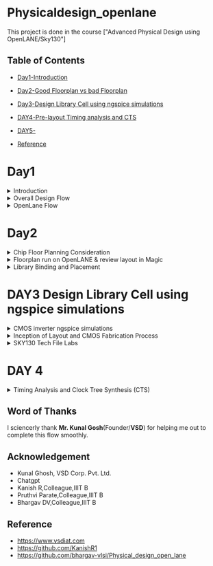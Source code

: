 # Physicaldesign_openlane

This project is done in the course ["Advanced Physical Design using OpenLANE/Sky130"]

## Table of Contents

- [Day1-Introduction](#Day1-introduction)
  
- [Day2-Good Floorplan vs bad Floorplan](#Day2-Good-Floorplan-vs-bad-Floorplan)
  
- [Day3-Design Library Cell using ngspice simulations](#DAY3-Design-Library-Cell-using-ngspice-simulations)

- [DAY4-Pre-layout Timing analysis and CTS](#DAY-4-Pre-layout-Timing-analysis-and-CTS)

- [DAY5-](#DAY5)


- [Reference](#reference)

# Day1

<details>
  <summary>Introduction</summary>
With the introduction of open-source technology for chip creation, many RTL designs and EDA Tools were made available for free. The [SKY130 PDK] fills the gap in a whole Open source chip development.(https://skywater-pdk.readthedocs.io/en/latest/rules.html) from Skywater Technologies and Google. There were a number of EDA Tools with distinct functions throughout the design cycle. The design flow was not clear, and the Skywater pdk was only compatible with industrial equipment.  These problems were addressed by [OpenLane](https://github.com/The-OpenROAD-Project/OpenLane), which offered a fully automated and tidy RTL to GDSII flow. OpenLane is not a product; rather, it is a flow made up of a number of EDA tools, automation scripts, and Skywater-pdks that have been optimized for use with open-source EDA tools.    
</details>

<details>
 <summary> Overall Design Flow</summary>
An RTL design is created for a design specification using HDLs like Verilog or VHDL, or it can be created using high-level synthesis tools like SystemC, MATLAB HDL Coder, Bluespec, etc. 
The process of converting the RTL Netlist into a manufactured IC then starts, and is known as the Physical Design Flow.
Floor planning, which entails placing preplaced cells, power planning, etc., comes first in the physical design process. The placement of logical synthesis comes next. So that the clock's skew is at a minimal or under the necessary threshold, we now perform CTS (Clock Tree Synthesis). Following CTS, all of the assembled components are routed. A process known as "Static Timing Analysis" is used between each and every step in the physical design flow, from logic synthesis through routing, to analyze the design at each stage and confirm that it is actually right.  Magic is an open source application to view the layouts for every stage. You can extract a tiny netlist, run a SPICE simulation, and compare the results with the post-layout Simulation using ngspice.

Physical Design begins with Floor planning - placing the preplaced cells, power planning etc., secondly Placement 

![Screenshot from 2023-09-11 00-17-49](https://github.com/alwinshaju08/Physicaldesign_openlane/assets/69166205/c9c7af61-db04-4c93-ad3b-52b07ee6f16a)
  
</details>
<details>
  <summary>OpenLane Flow</summary>

### 1.  Synthesis 
The RTL Level Design is then synthesized using a Logic Synthesizer. We use Yosys which is an Open Source Logic Synthesizer. The RTL Netlist is then  converted into a synthesised netlist where there are details about the standard cells and its implementations. Yosys takes the RTL design and timing .libs and verilog models of standard cells and converts  into  a  RTL Netlist. abc does the tehnology mapping to the required skywater-pdk variants 

### 1.1 Synthesis Strategies
Different strategies can be used to synthesize for the either the least area or the best timing. To analyse this, synthesis exploration utility generates a report showing the effect on delays/timing/area et.,

### 1.2 Deign Exploration Utility 
This is used to suit the design configuration and generate reports with different metrics to select the best. This is also used for regression testing

### 1.3 Design For Test - DFT Insertion
This is an optional step carried out by Fault. It is used to test the design 

###  2. Floor Planning and Power Planning
This is done by OpenROAD flow. The macros and IPs are placed in the core before proceding further. This is called as pre-placement. Floor planning is done separately for the macros and it is called macro floor planning. They are placed in such a way that they are closer to the inputs/outputs/other macros where more connections are present. Then to prevent the loading effects de-coupling capacitors are placed so that the logic states are well within the noise margin. 

When several blocks tap power from a single source, there is a problem of Voltage Droop at the Vdd and Ground Bounce at the Vss which can again push the logic out of the required noise margin into the undefined state. To mitigate this Vdd and Vss are placed as horizontal and vertical strips in the chip so that the blocks can tap power from the nearest source. 

### 3. Placement
There are two types of placement.  The other required logic is placed optimally.
Placement is of two steps
- Global Placement- finds the optimal position for each cells. These positions are not necessarly correct, cells may overlap
- Detialed Placement - After Global placement is done minimal alterations are done to correct the issues

### 4. Clock Tree Synthesis 
To ensure minimum skew the Clock is routed optimally through the circuit using different algorithms. This is done in the OpenROAD flow. This is done by TritonCTS.

### 5. Fake Antenna and diode swapping
Long wires acts as antennas and cause accumulation of charges during the fabrication process damaging the transistor. To avoid this bridging is used to pass the wire through different layers or an antenna diode cell is added to leak away the charges
- OpenLane approach - Insert Fake Diode to every cell input during placement. This matches the footprint of the library of the antenna diode. The Antenna Checker is run to check for violations, if there are violations then the fake diode is swapped with a real one.
- OpenROAD approach - In the global route step, the antenna violation is addressed automatically by inserting an antenan diode
OpenLane allows the user to chose either of the above approaches

###  5. Routing
This step is used to implement the interconnect using the different metal layers specified in the PDK. There are two steps

 - Global Routing - This is done inside the OpenROAD flow (FastRoute)
 - Detailed Routing - This is performed using TritonRoute outside the OpenROAD flow after the global routing. Before performing this step the **Logic Equivalence Check** is performed by Yosys, since OpenROAD does some optimisations the circuit.  

### 6. RC Extraction
From the .def file, the parasitic extraction is done to generate the .spef file (Standard Prasitic Exchange Format) which produces an accurate analog model of the circuit by including the parasitic effects due to wires, parasitic capacitances, etc.,

### 7. STA
At this stage again OpenSTA is used to perform the Static Timing Analysis.  

### 8. Sign-off Steps
- Design Rule Check (DRC) is performed by Magic
- Layout Versus Schematic (LVS) is performed by Netgen

### 9. GDSII Extraction
The routed .def file is used my Magic to generate the GDSII file 

## OpenLane Installation and Environment Setup

Refer to [Kanish R1 GIthub](https://github.com/KanishR1/Physical-Design-Using-Openlane) or [OpenLane build Script by Nikson Jose] for OpenLane installation and environment setup.If the installation is carried out on a Virtual Machine/Linux, the following repository can be used from reference **(https://github.com/nickson-jose/openlane_build_script)**

## Working with OpenLane

### Start Openlane

First go to the openlane directory and open terminal

```
make mount

```
 The terminal changes into the docker instance. Open the OpenLane in interactive mode.
 
 ```
./flow.tcl -interactive

 ```
Set the package required by OpenLane

```package require openlane 0.9```

## Synthesis

Run the synthesis

```run_synthesis```

OpenLane invokes the following

- `Yosys` - RTL Synthesis and maps to yosys generic cells
- `abc` - Technology mapping with the Skywater130 PDK. Here `sky130_fd_sc_hd` Skywater Foundry produced High density standard cells are used.
- `OpenSTA` - This does the Static Timing Analysis on the netlist generated after synthesis and generated the timing reports 

View the synthesis statistics

![Screenshot from 2023-09-08 19-45-56](https://github.com/alwinshaju08/Physicaldesign_openlane/assets/69166205/d82b1b97-6817-4442-a6cd-7c9793a58aeb)


### Key concepts

#### Flops ratio 

- The flop ratio is defined as the ratio of the number of flops to the total number of cells
- Here flop ratio is **1596/10104 = 0.1579** (i.e: 15.8%) [From the synthesis statistics]


</details>

# Day2
<details>
<summary>Chip Floor Planning Consideration</summary>
  
#### Utilisation Factor

- The ratio of area occupied by the cells in the netlist to the total area of the core
- Best practice is to set the utilisation factor less than 50% so that there will be space for optimisations, routing, inserting buffers etc.,

### Aspect Ratio

- Aspect ratio is the ratio of height to the width of the die.
- Aspect Ratio of 1 indicates that the die is a square die

## Floorplanning

Floorplanning involves the following stages

### Pre-Placed cells

- Whenever there is a complex logic which is repeated multiple times or a design given by a third-party it can be perceived as abstract black box with input and output ports, clocks etc ., 
- These modules can be either macros or IP
    - Macro  - It is a module such as CPU Core which are developed by the entity fabicating the chip
    - IP - It is an "Intellectual Propertly" which the entity fabricating the chip gets as a package from a third party or even packaged Hard IPs developed by the same entity. Common examples of IPs are SRAM, PLL, Protocol Converters etc.,

- These Macros and IPs are placed in the core at first before placing the standard cells  and power planning
- These are optimally such that the cells which are more connected to each other are placed nearby and oriented for input and ouputs

### Decoupling Capacitors to the pre placed cells
- The power lines can have some RLC component causing the voltage to drop at the node where it enters the Blocks or the ground of the cell can be at a higher potential than ideally 0V
- When this happens, there is a chance such that the logic transitions are not to the upper or lower noise margins but to the forbidden state causing the circuit to misbehave
- This is prevented by adding a capacitor in parallel with the power and ground node of the block such that the capacitor decouples the block from the power source whenever there is a logic transition

### Power Planning

- When there are several cells or blocks drawing power from the same power rail and sinking power to the same ground pin the following effects are observed
    - Whenever there is alogic transition from 1 to 0 in a large number of cells then there is a Voltage Droop in the power lines as Voltage Drops from Vdd
    - Whener there is a logic transition from 0 to 1 in a large number of cells simultaneously causes the ground potential to raise above 0V calles as Ground Bump
    - These effects pose a risk of driving the logic state out of the specified noise margin.
    - To avoid this the Vdd and Gnd are placed as a grid of horizontal and vertical tracks and the cell nearer to an intersection can tap power or sink power to the Vdd or Gnd intersection respectively

### Pin Placement
 - The input, output and Clock pins are placed optimally such that there is less complication in routing or optimised delay
 - There are different styles of pin placement in openlane like `random pin placement` , `uniformly spaced` etc.,

  </details>

  <details>

<summary>Floorplan run on OpenLANE & review layout in Magic</summary>

**Floorplan envrionment variables or switches:**
1. ```FP_CORE_UTIL``` - core utilization percentage
2. ```FP_ASPECT_RATIO``` - the cores aspect ratio
3. ```FP_CORE_MARGIN``` - The length of the margin surrounding the core area
4. ```FP_IO_MODE``` - defines pin configurations around the core(1 = randomly equidistant/0 = not equidistant)
5. ```FP_CORE_VMETAL``` - vertical metal layer where I/O pins are placed
6. ```FP_CORE_HMETAL``` - horizontal metal layer where I/O pins are placed
 
***Note: Usually, the parameter values for vertical metal layer and horizontal metal layer will be 1 more than that specified in the files***

**Importance files in increasing priority order:**
1. ```floorplan.tcl``` - System default settings
2. ```conifg.tcl```
3. ```sky130A_sky130_fd_sc_hd_config.tcl```
 
 To run the picorv32a floorplan in openLANE:
 
 ```
 run_floorplan
 
 ```

![Screenshot from 2023-09-10 00-56-54](https://github.com/alwinshaju08/Physicaldesign_openlane/assets/69166205/23380a23-e4b3-45fa-9cb1-acd12d95e695)

Post the floorplan run, a .def file will have been created within the ```results/floorplan``` directory. We may review floorplan files by checking the ```floorplan.tcl.``` The system defaults will have been overriden by switches set in conifg.tcl and further overriden by switches set in ```sky130A_sky130_fd_sc_hd_config.tcl.```

To view the floorplan, Magic is invoked after moving to the results/floorplan directory:


![Screenshot from 2023-09-10 01-21-14](https://github.com/alwinshaju08/Physicaldesign_openlane/assets/69166205/4e118dda-0788-40cf-850d-8ee1b696858e)


```
magic -T /home/parallels/OpenLane/vsdstdcelldesign/libs/sky130A.tech lef read tmp/merged.nom.lef def read results/floorplan/picorv32a.def &

```

![Screenshot 2023-09-10 at 1 59 31 AM](https://github.com/alwinshaju08/Physicaldesign_openlane/assets/69166205/87c3c1e9-eb75-4365-932f-9865b3ef6ffd)

One can zoom into Magic layout by selecting an area with left and right mouse click followed by pressing "z" key.

Various components can be identified by using the what command in tkcon window after making a selection on the component.

Zooming in also provides a view of decaps present in picorv32a chip.

The standard cell can be found at the bottom left corner.

You can clearly see I/O pins, Decap cells and Tap cells. Tap cells are placed in a zig zag manner or you can say diagonally
  
</details>

<details>
  <summary>
    Library Binding and Placement
  </summary>
  
  ## Netlist Binding and initial place design

First we need to bind the netlist with physical cells. We have shapes for OR, AND and every cell for pratice purpose. But in reality we dont have such shapes, we have give an physical dimensions like rectangles or squares weight and width. This information is given in libs and lefs. Now we place these cells in our design by initilaising it. 

## Optimize Placement

The next step is placement. Once we initial the design, the logic cells in netlist in its physical dimisoins is placed on the floorplan. Placement is perfomed in 2 stages:

Global Placement: Cells will be placed randomly in optimal positions which may not be legal and cells may overlap. Optimization is done through reduction of half parameter wire length.
Detailed Placement: It alters the position of cells post global placement so as to legalise them.
Legalisation of cells is important from timing point of view.

Optimization is stage where we estimate the lenght and capictance, based on that we add buffers. Ideally, Optimization is done for better timing.

![Screenshot from 2023-09-10 02-08-14](https://github.com/alwinshaju08/Physicaldesign_openlane/assets/69166205/0137e529-9dae-4b60-a4a8-5967f8d4476c)

## Congestion aware Placement 

Post placement, the design can be viewed on magic within results/placement directory:

```
magic -T /home/parallels/OpenLane/vsdstdcelldesign/libs/sky130A.tech lef read tmp/merged.nom.lef def read results/floorplan/picorv32a.def &

```
![Screenshot from 2023-09-10 12-14-36](https://github.com/alwinshaju08/Physicaldesign_openlane/assets/69166205/98701b8a-a575-4553-a661-15e2af78884d)


**Note: Power distribution network generation is usually a part of the floorplan step. However, in the openLANE flow, floorplan does not generate PDN.  It is created after post CTS. The steps are - floorplan, placement, CTS, Post CTS and then PDN**

## Need for libraries and characterization

As we know, From logic synthesis to routing and STA, each and evry stage has one thing in common i.e., logic gates/ logic cells. In order for the tool understand these gates are and their timing, we need to characterize these cells. 

# CELL DESIGN AND CHARACETRIZATION FLOWS

Library is a place where we get information about every cell. It has differents cells with different size, functionality,threshold voltages. There is a typical cell design flow steps.
1. Inputs : PDKS(process design kit) : DRC & LVS, SPICE Models, library & user-defined specs.
2. Design Steps :Circuit design, Layout design (Art of layout Euler's path and stick diagram), Extraction of parasitics, Characterization (timing, noise, power).
3. Outputs: CDL (circuit description language), LEF, GDSII, extracted SPICE netlist (.cir), timing, noise and power .lib files

## Standard Cell Characterization Flow

A typical standard cell characterization flow that is followed in the industry includes the following steps:

1. Read in the models and tech files
2. Read extracted spice Netlist
3. Recognise behavior of the cells
4. Read the subcircuits
5. Attach power sources
6. Apply stimulus to characterization setup
7. Provide neccesary output capacitance loads
8. Provide neccesary simulation commands

Now all these 8 steps are fed in together as a configuration file to a characterization software called GUNA. This software generates timing, noise, power models.
These .libs are classified as Timing characterization, power characterization and noise characterization.

![image](https://github.com/sindhuk95/later/assets/135046169/87348350-fa25-4ef8-99f4-1cdddf070f10)

# TIMING CHARACTERIZATION

In standard cell characterisation, One of the classification of libs is timing characterisation.

## Timing threshold definitions 
Timing defintion |	Value
-------------- | --------------
slew_low_rise_thr	| 20% value
slew_high_rise_thr | 80% value
slew_low_fall_thr |	20% value
slew_high_fall_thr |	80% value
in_rise_thr	| 50% value
in_fall_thr |	50% value
out_rise_thr |	50% value
out_fall_thr | 50% value

## Propagation Delay and Transition Time 

**Propagation Delay** 
The time difference between when the transitional input reaches 50% of its final value and when the output reaches 50% of its final value. Poor choice of threshold values lead to negative delay values. Even thought you have taken good threshold values, sometimes depending upon how good or bad the slew, the dealy might be still +ve or -ve.

```
Propagation delay = time(out_thr) - time(in_thr)
```
**Transition Time**

The time it takes the signal to move between states is the transition time , where the time is measured between 10% and 90% or 20% to 80% of the signal levels.

```
Rise transition time = time(slew_high_rise_thr) - time (slew_low_rise_thr)

Low transition time = time(slew_high_fall_thr) - time (slew_low_fall_thr)
```


</details>

# DAY3 Design Library Cell using ngspice simulations

<details>
  <summary>CMOS inverter ngspice simulations </summary>
  ``ngspice``  is opesoure engine where simulations are done.

  ### IO Placer revision

 - PnR is a iterative flow and hence, we can make changes to the environment variables in the fly to observe the changes in our design. 
 - Let us say If I want to change my pin configuration along the core from equvi distance randomly placed to someother placement, we just set that IO mode variable on command prompt as shown below
 ```
 set ::env(FP_IO_MODE) 2
```
## SPICE Deck Creation and Simulation for CMOS inverter

- Before performing a SPICE simulation we need to create SPICE Deck
SPICE Deck provides information about the following:
- Component connectivity - Connectivity of the Vdd, Vss,Vin, substrate. Substrate tunes the threshold voltage of the MOS.
- component values - values of PMOS and NMOS, Output load, Input Gate Voltage, supply voltage.
- Node Identification and naming - Nodes are required to define the SPICE Netlist
     For example ```M1 out in vdd vdd pmos w = 0.375u L = 0.25u``` , ```cload out 0 10f```
- Simulation commands
- Model file - information of parameters related to transistors
Simulation of CMOS using different width and lengths. From the waveform, irrespective of switching the shape of it are almost same.

![242781674-5b494ae5-341a-41ff-a2bb-1db066fa2b72](https://github.com/alwinshaju08/Physicaldesign_openlane/assets/69166205/ee5317df-1ef5-4140-88cc-562fecc2001c)

From the waveform we can see the characteristics are maintained  across all sizes of CMOS. So CMOS as a circuit is a robust device hence use in designing of logic gates. Parameters that define the robustness of the CMOS are

## Switching Threshold Vm

- The Switching Threshold of a CMOS inverter is the point where the Vin = Vout on the DC Transfer characreristics. 
- At this point, both the transistors are in saturation region, means both are turned on and have high chances of current flowing driectly from VDD to Ground called Leakage current.
 
![243084644-3393442e-1b4b-434a-bc7e-6e2ed4fde218](https://github.com/alwinshaju08/Physicaldesign_openlane/assets/69166205/1dbabda5-c5bd-4676-a306-c0de5519c659)


Through transient analysis, we calculate the rise and fall delays of the CMOS by SPICE Simulation. As we know delays are calculated at 50% of the final values.


## Lab steps to git clone vsdstdcelldesign

- First, clone the required mag files and spicemodels of inverter,pmos and nmos sky130. The command to clone files from github link is:
```
git clone https://github.com/nickson-jose/vsdstdcelldesign.git
```
once I run this command, it will create ``vsdstdcelldesign`` folder in openlane directory.

Inorder to open the mag file and run magic go to the directory

For layout we run magic command

``` magic -T sky130A.tech sky130_inv.mag & ```

Ampersand at the end makes the next prompt line free, otherwise magic keeps the prompt line busy. Once we run the magic command we get the layout of the inverter in the magic window

![Screenshot from 2023-09-10 12-01-56](https://github.com/alwinshaju08/Physicaldesign_openlane/assets/69166205/f5ebf20c-53c3-4c3c-b5a1-5b45e8bf685d)


</details>

<details>
  <summary>Inception of Layout and CMOS Fabrication Process
</summary>
  
## Mask CMOS Fabrication

The 16-mask CMOS (Complementary Metal-Oxide-Semiconductor) fabrication process involves several crucial steps for creating integrated circuits. Let's break it down with some jargon:

1. **Substrate Selection**:
   - In the initial phase, the appropriate semiconductor substrate is chosen.

2. **Active Region Creation**:
   - To isolate the active regions for transistors, the process begins with the deposition of SiO2 and Si3N4 layers, followed by photolithography and silicon nitride etching.
   - This is known as LOCOS (Local Oxidation of Silicon), where oxide is grown in certain regions.
   - Subsequently, Si3N4 is removed using hot phosphoric acid.

3. **N-Well and P-Well Formation**:
   - The N-well and P-well regions are created separately.
   - P-well formation involves photolithography and ion implantation of p-type Boron material into the p-substrate.
   - N-well is formed similarly with n-type Phosphorus material.
   - High-temperature furnace processes drive-in diffusion to establish well depths, known as the tub process.

4. **Gate Formation**:
   - The gate is a pivotal CMOS transistor terminal that controls threshold voltages for transistor switching.
   - A polysilicon layer is deposited and photolithography techniques are applied to create NMOS and PMOS gates.
   - Important parameters for gate formation include oxide capacitance and doping concentration.

5. **Lightly Doped Drain (LDD) Formation**:
   - LDD is created to mitigate hot electron and short channel effects.

6. **Source & Drain Formation**:
   - Thin oxide layers are added to avoid channel effects during ion implantation.
   - N+ and P+ implants are performed using Arsenic implantation and high-temperature annealing.

7. **Local Interconnect Formation**:
   - Thin screen oxide is removed through etching in HF solution.
   - Titanium deposition through sputtering is initiated.
   - Heat treatment results in chemical reactions, producing low-resistant titanium silicon dioxide for interconnect contacts and titanium nitride for top-level connections, enabling local communication.

8. **Higher Level Metal Formation**:
   - To achieve suitable metal interconnects, non-planar surface topography is addressed.
   - Chemical Mechanical Polishing (CMP) is utilized by doping silicon oxide with Boron or Phosphorus to achieve surface planarization.
   - TiN and blanket Tungsten layers are deposited and subjected to CMP.
   - An aluminum (Al) layer is added and subjected to photolithography and CMP.
   - This constitutes the first level of interconnects, and additional interconnect layers are added to reach higher-level metal layers.

9. **Dielectric Layer Addition**:
   - Finally, a dielectric layer, typically Si3N4, is applied to safeguard the chip.

This complex process results in the creation of advanced integrated circuits with multiple layers of interconnects, essential for modern electronic devices.

<img width="1175" alt="Screenshot 2023-09-10 at 2 13 35 PM" src="https://github.com/alwinshaju08/Physicaldesign_openlane/assets/69166205/d2359062-24fa-45d1-9cb3-de8fa4ec796f">

## SKY130 basic layer layout and LEF using inverter

- From Layout, we see the layers which are required for CMOS inverter. Inverter is, PMOS and NMOS connected together.
- Gates of both PMOS and NMOS are connected together and fed to input(here ,A), NMOS source connected to ground(here, VGND), PMOS source is connected to VDD(here, VPWR), Drains of PMOS and NMOS are connected together and fed to output(here, Y). 
The First layer in skywater130 is ``localinterconnect layer(locali)`` , above that metal 1 is purple color and metal 2 is pink color.
If you want to see connections between two different parts, place the cursor over that area and press S one times. The tkson window gives the component name.

![Screenshot from 2023-09-10 15-17-48](https://github.com/alwinshaju08/Physicaldesign_openlane/assets/69166205/69b54c77-b195-4ab3-b3f4-b68a75b45a28)

### Library exchange format (.lef)

- The layout of a design is defined in a specific file called LEF.
-  It includes design rules (tech LEF) and abstract information about the cells. 
    -  ```Tech LEF``` -  Technology LEF file contains information about the Metal layer, Via Definition and DRCs.
    -  ```Macro LEF``` -  Contains physical information of the cell such as its Size, Pin, their direction.
 
## Designing standard cell and SPICE extraction in MAGIC 

-  First we need to provide bounding box width and height in tkson window. lets say that width of BBOX is 1.38u and height is 2.72u. The command to give these values to magic is
   ``` property Fixed BBOX (0 0 1.32 2.72)  ```
- After this, Vdd, GND segments which are in metal 1 layer, their respective contacts and atlast logic gates layout is defined
Inorder to know the logical functioning of the inverter, we extract the spice and then we do simulation on the spice. To extract it on spice we open TKCON window, the steps are
- Know the present directory - ``pwd ``
- create an extration file -  the command is  `` extract all `` and  ``sky130_inv.ext`` files has been created
          
- create spice file using .ext file to be used with our ngspice tool  - the commands are  
      ``` ext2spice cthresh 0 rthresh 0 ``` - extracts parasatic capcitances also since these are actual layers - nothing is created in the folder
      ``` ext2spice ``` - a file ```sky130_inv.spice``` has been created.
  
![Screenshot from 2023-09-10 15-40-43](https://github.com/alwinshaju08/Physicaldesign_openlane/assets/69166205/4a7bf59a-fabe-47b2-9a7a-dd006bd9f1bf)

</details>

<details>
  <summary> SKY130 Tech File Labs </summary>
  
## Create Final SPICE Deck

let us see what is inside the spice Deck
In the spice file subcircuit(subckt), pmos and nmos node connections are defined
   
For NMOS  ``` XO Y A VGND VGND sky130_fd_pr_nfet_01v8 ``` . The order is  ``` Cell_name Drain Gate Source Substrate model_name ``` .
For PMOS  ``` X1 Y A VPWR VPWR sky130_fd_pr_pfet_01v8 ``` . The order is   ``` cell_name Drain Gate Source Substrate model_name ```.
   
For transient anaylsis, we would like to define these following connections and extra nodes for these in spice file
  - VGND to VSS
  - Supply voltage from VPWR to Ground - extra nodes here will be 0 and VDD with a value of 3.3v 
  - sweep in/pulse between A pin and VGND (0)
Before, editing the file, make sure scaling is proper, we measure the value of the gride size from the magic layout and define using `` .option scale=0.01u`` in the Deck file.
  
Now keeping the connection in mind, define the required commands in the file. Along with this we need to include libs for nmos ``nshort.lib`` and pmos ``pshort.lib`` and define transient analysis commands too. We comment the subckt since we are trying to input the controls and transient analysis also. Model names are changed to ``nshort_model.0`` and ``pshort_model.0`` according to the libs of nmos and pmos.
  
These voltage sources and simulation commands are defined in the Deck file.

   ``
.include ./libs/pshort.lib
.include ./libs/nshort.lib
   VDD VPWR 0 3.3V
   VSS VGND 0 0V
   Va A VGND PULSE(0V 3.3V 0 0.1ns 0.1ns 2ns 4ns)
   .tran 1n 20n
   .control
   run
   .endc
   .end
   ``
   
![Screenshot from 2023-09-10 22-07-35](https://github.com/alwinshaju08/Physicaldesign_openlane/assets/69166205/5d7b3380-f67b-4a2a-b771-147e423fd0e0)

## Using ngspice for spice simulation
  
Spice Deck is done and now to run spice simulation invoke ngspice in the tool and pass the source file. 
 
  ``` ngspice sky130_inv.spice ```
  
On the prompt you can see the values the ngspice has taken. To see the plot, use
   
   ``` plot y vs time a ``` 
   
![Screenshot from 2023-09-10 22-18-54](https://github.com/alwinshaju08/Physicaldesign_openlane/assets/69166205/55cbe4f1-0e53-4dc8-9ec4-c5cb6b168c45)


## Standard cell characterization of CMOS Iinverter 
 
characterization of the inverter standard cell depends on Four timing parameters
 
 **Rise Transition**: Time taken for the output to rise from 20% to 80% of max value
 **Fall Transition**: Time taken for the output to fall from 80% to 20% of max value
 **Cell Rise delay**: difference in time(50% output rise) to time(50% input fall)
 **Cell Fall delay**: difference in time(50% output fall) to time(50% input rise)
 
 The above timing parameters can be computed by noting down various values from the ngspice waveform.
 
 ``` Rise Transition : 2.25421 - 2.18636 = 0.006785 ns / 67.85ps ```
 ``` Fall Transitio : 4.09605 - 4.05554 = 0.04051ns/40.51ps ```
 ```Cell Rise Delay : 2.21701 - 2.14989 = 0.06689ns/66.89ps ```
 ```Cell Fall Delay : 4.07816 - 4.05011 = 0.02805ns/28.05ps ```

 ## LAB exercise and DRC Challenges

## Intrdocution of Magic and Skywater DRC's

  - In-depth overview of Magic's DRC engine
  - Introduction to Google/Skywater DRC rules
  - Lab : Warm-up exercise : Fixing a simple rule error
  - Lab : Main exercie : Fixing or create a complex error

 # Sky130s pdk intro and Steps to download labs
  
  - setup to view the layouts
  - For extracting and generating views, Google/skywater repo files were built with Magic
  - Technology file dependency is more for any layout. hence, this file is created first.
  - Since, Pdk is still under development, there are some unfinished tech files and these are packaged for magic along with lab exercise layout and bunch of stuff into the tar ball
 
We can download the packaged files from web using ``wget `` command. wget stands for web get, a non-interactive file downloader command.
  
  ``` wget http://opencircuitdesign.com/open_pdks/archive/drc_tests.tgz```
  
The archive file drc_tests.tgz is downloaded into our user directory 
  
![wget](https://github.com/sindhuk95/SKY130_PD_WS_DAY3/assets/135046169/3358159c-b338-43f4-b811-58a11284e75b)

once extraction is done, drc_tests file is created and you will have all the information about magic layout for this lab exercise

Now run MAGIC

For better graphics use command ``magic -d XR ``

Now, lets see an example of simple failing set of rules of metal 1 layer.  you can either run this by magic command line `` magic -d XR met1.mag `` or from the magic console window, `` menu - file - open -load file9here, met1.mag) ``

![Screenshot from 2023-09-10 22-52-50](https://github.com/alwinshaju08/Physicaldesign_openlane/assets/69166205/d5ecd2e6-21be-4794-aea1-48df708bb1d6)

We use following commands to see metal cut as shown.
```
cif see VIA2

```
![Screenshot from 2023-09-10 23-11-08](https://github.com/alwinshaju08/Physicaldesign_openlane/assets/69166205/748bb43a-88a8-42ef-861a-a52242efa105)

## Load Sky130 tech rules for drc challenges 

First load the poly file by ``load poly.mag`` on tkcon window.

Finding the error by mouse cursor and find the box area, Poly.9 is violated due to spacing between polyres and poly.

![Screenshot from 2023-09-10 23-15-04](https://github.com/alwinshaju08/Physicaldesign_openlane/assets/69166205/6800d982-37a6-4bd7-9764-b5b80dba8d90)

We find that distance between regular polysilicon & poly resistor should be 22um but it is showing 17um and still no errors . We should go to sky130A.tech file and modify as follows to detect this error.

![Screenshot from 2023-09-10 23-24-02](https://github.com/alwinshaju08/Physicaldesign_openlane/assets/69166205/0d199111-ded8-4193-a024-544227ab142c)


In line

```
spacing npres *nsd 480 touching_illegal \
	"poly.resistor spacing to N-tap < %d (poly.9)"
```
change to

```
spacing npres allpolynonres 480 touching_illegal \
	"poly.resistor spacing to N-tap < %d (poly.9)"
```
Also,
```
spacing xhrpoly,uhrpoly,xpc alldiff 480 touching_illegal \

	"xhrpoly/uhrpoly resistor spacing to diffusion < %d (poly.9)"
```

change to 

```
spacing xhrpoly,uhrpoly,xpc allpolynonres 480 touching_illegal \

	"xhrpoly/uhrpoly resistor spacing to diffusion < %d (poly.9)"

```
![Screenshot from 2023-09-10 23-15-04](https://github.com/alwinshaju08/Physicaldesign_openlane/assets/69166205/13aa309a-c2a7-427a-aae9-780a32229150)


</details>

# DAY 4 

<details>

<summary> Timing Analysis and Clock Tree Synthesis (CTS) </summary>

## Standard Cell LEF generation

During Placement, entire mag information is not necessary. Only the PR boundary, I/O ports, Power and ground rails of the cell is required. This information is defined in LEF file.
The main objective is to extract lef from the mag file and plug into our design flow.

# Grid into Track info

 **Track** :A path or a line on which metal layers are drawn for routing. Track is used to define the height of the standard cell. 

To implement our own stdcell, few guidelines must be followed 
 - I/O ports must lie on the intersection on Horizontal and vertical tracks
 - Width and Height of standard cell are odd mutliples of Horizontal track pitch and Vertical track pitch

This information is defined in ``tracks.info``. 

```
li1 X 0.23 0.46 
li1 Y 0.17 0.34
```

before grid on:

![Screenshot from 2023-09-10 23-51-13](https://github.com/alwinshaju08/Physicaldesign_openlane/assets/69166205/660cc8a6-ea06-4d2f-af65-d03e73789b86)

To ensure that ports lie on the intersection point, the grid spacing in Magic (tkcon) must be changed to the li1 X and li1 Y values. After providing the command, we have following:

```
grid 0.46um 0.34um 0.23um 0.17um

```

![Screenshot from 2023-09-10 23-53-51](https://github.com/alwinshaju08/Physicaldesign_openlane/assets/69166205/0eb85c92-d30b-4bb6-a810-df34e3841e68)

## Create Port Definition: 

However, certain properties and definitions need to be set to the pins of the cell. For LEF files, a cell that contains ports is written as a macro cell, and the ports are the declared as PINs of the macro.

The way to define a port is through Magic console and following are the steps:
- In Magic Layout window, first source the .mag file for the design (here inverter). Then Edit >> Text which opens up a dialogue box.
- When you double press S at the I/O lables, the text automatically takes the string name and size. Ensure the Port enable checkbox is checked and default checkbox is unchecked as shown in the figure:




</details>


## Word of Thanks
I sciencerly thank **Mr. Kunal Gosh**(Founder/**VSD**) for helping me out to complete this flow smoothly.

## Acknowledgement
- Kunal Ghosh, VSD Corp. Pvt. Ltd.
- Chatgpt
- Kanish R,Colleague,IIIT B
- Pruthvi Parate,Colleague,IIIT B
- Bhargav DV,Colleague,IIIT B
  
## Reference 
- https://www.vsdiat.com
- https://github.com/KanishR1
- https://github.com/bhargav-vlsi/Physical_design_open_lane
